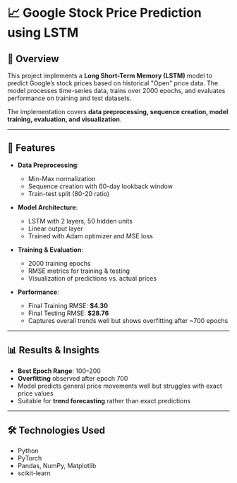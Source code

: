 # 📈 Google Stock Price Prediction using LSTM

## 📌 Overview

This project implements a **Long Short-Term Memory (LSTM)** model to predict Google’s stock prices based on historical "Open" price data. The model processes time-series data, trains over 2000 epochs, and evaluates performance on training and test datasets.

The implementation covers **data preprocessing, sequence creation, model training, evaluation, and visualization**.

---

## 🚀 Features

* **Data Preprocessing**:

  * Min-Max normalization
  * Sequence creation with 60-day lookback window
  * Train-test split (80-20 ratio)

* **Model Architecture**:

  * LSTM with 2 layers, 50 hidden units
  * Linear output layer
  * Trained with Adam optimizer and MSE loss

* **Training & Evaluation**:

  * 2000 training epochs
  * RMSE metrics for training & testing
  * Visualization of predictions vs. actual prices

* **Performance**:

  * Final Training RMSE: **\$4.30**
  * Final Testing RMSE: **\$28.76**
  * Captures overall trends well but shows overfitting after \~700 epochs

---

## 📊 Results & Insights

* **Best Epoch Range**: 100–200
* **Overfitting** observed after epoch 700
* Model predicts general price movements well but struggles with exact price values
* Suitable for **trend forecasting** rather than exact predictions

---

## 🛠️ Technologies Used

* Python
* PyTorch
* Pandas, NumPy, Matplotlib
* scikit-learn
